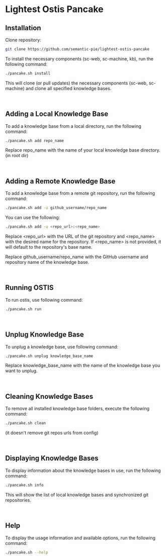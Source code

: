 # Lightest Ostis Pancake

## Installation

Clone repository:

```sh
git clone https://github.com/semantic-pie/lightest-ostis-pancake
```

To install the necessary components (sc-web, sc-machine, kb), run the following command:

```bash
./pancake.sh install
```

This will clone (or pull updates) the necessary components (sc-web, sc-machine) and clone all specified knowledge bases.

<br/>

## Adding a Local Knowledge Base

To add a knowledge base from a local directory, run the following command:

```bash
./pancake.sh add repo_name
```

Replace repo_name with the name of your local knowledge base directory. (in root dir)

<br/>

## Adding a Remote Knowledge Base

To add a knowledge base from a remote git repository, run the following command:

```bash
./pancake.sh add -u github_username/repo_name
```

You can use the following:

```bash
./pancake.sh add -u <repo_url>:<repo_name> 
```

Replace <repo_url> with the URL of the git repository and <repo_name> with the desired name for the repository. If <repo_name> is not provided, it will default to the repository's base name.

Replace github_username/repo_name with the GitHub username and repository name of the knowledge base.

<br/>

## Running OSTIS

To run ostis, use following command:

```bash
./pancake.sh run
```

<br/>

## Unplug Knowledge Base

To unplug a knowledge base, use following command:

```bash
./pancake.sh unplug knowledge_base_name
```

Replace knowledge_base_name with the name of the knowledge base you want to unplug.

<br/>

## Cleaning Knowledge Bases

To remove all installed knowledge base folders, execute the following command:

```bash
./pancake.sh clean
```

(it doesn't remove git repos urls from config)

<br/>

## Displaying Knowledge Bases

To display information about the knowledge bases in use, run the following command:

```bash
./pancake.sh info
```

This will show the list of local knowledge bases and synchronized git repositories.

<br/>

## Help

To display the usage information and available options, run the following command:

```bash
./pancake.sh --help
```
